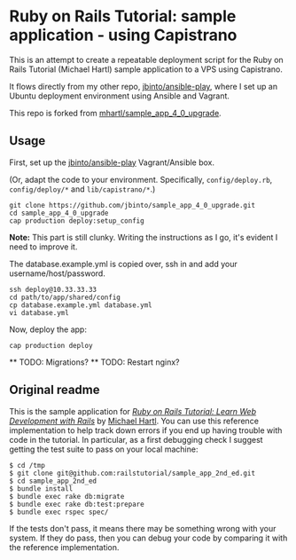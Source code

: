 # Ruby on Rails Tutorial: sample application - using Capistrano

This is an attempt to create a repeatable deployment script for the Ruby on Rails Tutorial (Michael Hartl) sample application to a VPS using Capistrano.

It flows directly from my other repo, [jbinto/ansible-play](https://github.com/jbinto/ansible-play), where I set up an Ubuntu deployment environment using Ansible and Vagrant.

This repo is forked from [mhartl/sample_app_4_0_upgrade](https://github.com/mhartl/sample_app_4_0_upgrade).


## Usage

First, set up the [jbinto/ansible-play](https://github.com/jbinto/ansible-play) Vagrant/Ansible box.

(Or, adapt the code to your environment. Specifically, `config/deploy.rb`, `config/deploy/*` and `lib/capistrano/*`.)

```
git clone https://github.com/jbinto/sample_app_4_0_upgrade.git
cd sample_app_4_0_upgrade
cap production deploy:setup_config
```

**Note:** This part is still clunky. Writing the instructions as I go, it's evident I need to improve it.

The database.example.yml is copied over, ssh in and add your username/host/password.

```
ssh deploy@10.33.33.33
cd path/to/app/shared/config
cp database.example.yml database.yml
vi database.yml
```

Now, deploy the app:

```
cap production deploy
```

** TODO: Migrations?
** TODO: Restart nginx?


## Original readme

This is the sample application for
[*Ruby on Rails Tutorial: Learn Web Development with Rails*](http://railstutorial.org/)
by [Michael Hartl](http://michaelhartl.com/). You can use this reference implementation to help track down errors if you end up having trouble with code in the tutorial. In particular, as a first debugging check I suggest getting the test suite to pass on your local machine:

    $ cd /tmp
    $ git clone git@github.com:railstutorial/sample_app_2nd_ed.git
    $ cd sample_app_2nd_ed
    $ bundle install
    $ bundle exec rake db:migrate
    $ bundle exec rake db:test:prepare
    $ bundle exec rspec spec/

If the tests don't pass, it means there may be something wrong with your system. If they do pass, then you can debug your code by comparing it with the reference implementation.